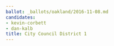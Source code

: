 ```yaml
---
ballot: _ballots/oakland/2016-11-08.md
candidates:
- kevin-corbett
- dan-kalb
title: City Council District 1
---
```

